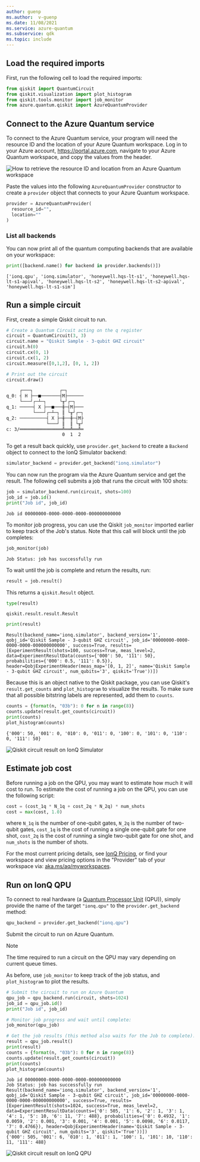 ```yaml
---
author: guenp
ms.author:  v-guenp
ms.date: 11/08/2021
ms.service: azure-quantum
ms.subservice: qdk
ms.topic: include
---
```


## Load the required imports

First, run the following cell to load the required imports:

```python
from qiskit import QuantumCircuit
from qiskit.visualization import plot_histogram
from qiskit.tools.monitor import job_monitor
from azure.quantum.qiskit import AzureQuantumProvider
```

## Connect to the Azure Quantum service

To connect to the Azure Quantum service, your program will need the resource ID and the
location of your Azure Quantum workspace. Log in to your Azure account,
<https://portal.azure.com>, navigate to your Azure Quantum workspace, and
copy the values from the header.

![How to retrieve the resource ID and location from an Azure Quantum workspace](../media/azure-quantum-resource-id.png)

Paste the values into the following `AzureQuantumProvider` constructor to
create a `provider` object that connects to your Azure Quantum workspace.

```python
provider = AzureQuantumProvider(
  resource_id="",
  location=""
)
```

### List all backends

You can now print all of the quantum computing backends that are
available on your workspace:

```python
print([backend.name() for backend in provider.backends()])
```

```output
['ionq.qpu', 'ionq.simulator', 'honeywell.hqs-lt-s1', 'honeywell.hqs-lt-s1-apival', 'honeywell.hqs-lt-s2', 'honeywell.hqs-lt-s2-apival', 'honeywell.hqs-lt-s1-sim']
```

## Run a simple circuit

First, create a simple Qiskit circuit to run.

```python
# Create a Quantum Circuit acting on the q register
circuit = QuantumCircuit(3, 3)
circuit.name = "Qiskit Sample - 3-qubit GHZ circuit"
circuit.h(0)
circuit.cx(0, 1)
circuit.cx(1, 2)
circuit.measure([0,1,2], [0, 1, 2])

# Print out the circuit
circuit.draw()
```

```html
     ┌───┐          ┌─┐      
q_0: ┤ H ├──■───────┤M├──────
     └───┘┌─┴─┐     └╥┘┌─┐   
q_1: ─────┤ X ├──■───╫─┤M├───
          └───┘┌─┴─┐ ║ └╥┘┌─┐
q_2: ──────────┤ X ├─╫──╫─┤M├
               └───┘ ║  ║ └╥┘
c: 3/════════════════╩══╩══╩═
                     0  1  2 
```

To get a result back quickly, use `provider.get_backend` to create a
`Backend` object to connect to the IonQ Simulator backend:

```python
simulator_backend = provider.get_backend("ionq.simulator")
```

You can now run the program via the Azure Quantum service and get the
result. The following cell submits a job that runs the circuit with
100 shots:

```python
job = simulator_backend.run(circuit, shots=100)
job_id = job.id()
print("Job id", job_id)
```

```output
Job id 00000000-0000-0000-0000-000000000000
```

To monitor job progress, you can use the Qiskit `job_monitor` imported
earlier to keep track of the Job\'s status. Note that this call will
block until the job completes:

```python
job_monitor(job)
```

```output
Job Status: job has successfully run
```

To wait until the job is complete and return the results, run:

```python
result = job.result()
```

This returns a `qiskit.Result` object.

```python
type(result)
```

```output
qiskit.result.result.Result
```

```python
print(result)
```

```output
Result(backend_name='ionq.simulator', backend_version='1', qobj_id='Qiskit Sample - 3-qubit GHZ circuit', job_id='00000000-0000-0000-0000-000000000000', success=True, results=[ExperimentResult(shots=100, success=True, meas_level=2, data=ExperimentResultData(counts={'000': 50, '111': 50}, probabilities={'000': 0.5, '111': 0.5}), header=QobjExperimentHeader(meas_map='[0, 1, 2]', name='Qiskit Sample - 3-qubit GHZ circuit', num_qubits='3', qiskit='True'))])
```

Because this is an object native to the Qiskit package, you can use
Qiskit\'s `result.get_counts` and `plot_histogram` to visualize the
results. To make sure that all possible bitstring labels are represented,
add them to `counts`.

```python
counts = {format(n, "03b"): 0 for n in range(8)}
counts.update(result.get_counts(circuit))
print(counts)
plot_histogram(counts)
```

```output
{'000': 50, '001': 0, '010': 0, '011': 0, '100': 0, '101': 0, '110': 0, '111': 50}
```

![Qiskit circuit result on IonQ Simulator](../media/azure-quantum-qiskit-ionq-result-1.png)


## Estimate job cost

Before running a job on the QPU, you may want to estimate how much it will cost to run. To estimate the cost of running a job on the QPU, you can use the following script:

```python
cost = (cost_1q * N_1q + cost_2q * N_2q) * num_shots
cost = max(cost, 1.0)
```

where `N_1q` is the number of one-qubit gates, `N_2q` is the number of two-qubit gates, `cost_1q` is the cost of running a single one-qubit gate for one shot, `cost_2q` is the cost of running a single two-qubit gate for one shot, and `num_shots` is the number of shots.

For the most current pricing details, see [IonQ Pricing](xref:microsoft.quantum.providers.ionq#pricing), or find your workspace and view pricing options in the "Provider" tab of your workspace via: [aka.ms/aq/myworkspaces](http://aka.ms/aq/myworkspaces).


## Run on IonQ QPU

To connect to real hardware (a [Quantum Processor Unit](xref:microsoft.quantum.target-profiles#quantum-processing-units-qpu-different-profiles) (QPU)), simply
provide the name of the target `"ionq.qpu"` to the `provider.get_backend` method:

```python
qpu_backend = provider.get_backend("ionq.qpu")
```

Submit the circuit to run on Azure Quantum. 

> [!NOTE] 
> The time required to run a circuit on the QPU may vary depending on current queue times.

As before, use `job_monitor` to keep track of the job
status, and `plot_histogram` to plot the results.

```python
# Submit the circuit to run on Azure Quantum
qpu_job = qpu_backend.run(circuit, shots=1024)
job_id = qpu_job.id()
print("Job id", job_id)

# Monitor job progress and wait until complete:
job_monitor(qpu_job)

# Get the job results (this method also waits for the Job to complete):
result = qpu_job.result()
print(result)
counts = {format(n, "03b"): 0 for n in range(8)}
counts.update(result.get_counts(circuit))
print(counts)
plot_histogram(counts)
```

```output
Job id 00000000-0000-0000-0000-000000000000
Job Status: job has successfully run
Result(backend_name='ionq.simulator', backend_version='1', qobj_id='Qiskit Sample - 3-qubit GHZ circuit', job_id='00000000-0000-0000-0000-000000000000', success=True, results=[ExperimentResult(shots=1024, success=True, meas_level=2, data=ExperimentResultData(counts={'0': 505, '1': 6, '2': 1, '3': 1, '4': 1, '5': 10, '6': 11, '7': 488}, probabilities={'0': 0.4932, '1': 0.0059, '2': 0.001, '3': 0.001, '4': 0.001, '5': 0.0098, '6': 0.0117, '7': 0.4766}), header=QobjExperimentHeader(name='Qiskit Sample - 3-qubit GHZ circuit', num_qubits='3', qiskit='True'))])
{'000': 505, '001': 6, '010': 1, '011': 1, '100': 1, '101': 10, '110': 11, '111': 488}
```

![Qiskit circuit result on IonQ QPU](../media/azure-quantum-qiskit-ionq-result-2.png)

